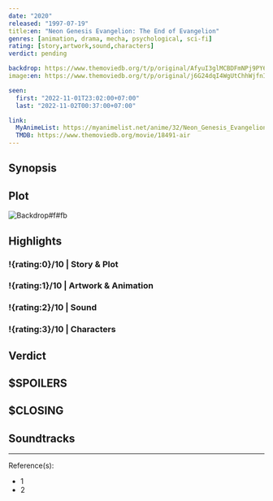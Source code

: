 ```yaml
---
date: "2020"
released: "1997-07-19"
title:en: "Neon Genesis Evangelion: The End of Evangelion"
genres: [animation, drama, mecha, psychological, sci-fi]
rating: [story,artwork,sound,characters]
verdict: pending

backdrop: https://www.themoviedb.org/t/p/original/AfyuI3glMCBDFmNPj9PY6DwbgGp.jpg
image:en: https://www.themoviedb.org/t/p/original/j6G24dqI4WgUtChhWjfnI4lnmiK.jpg

seen:
  first: "2022-11-01T23:02:00+07:00"
  last: "2022-11-02T00:37:00+07:00"

link:
  MyAnimeList: https://myanimelist.net/anime/32/Neon_Genesis_Evangelion__The_End_of_Evangelion
  TMDB: https://www.themoviedb.org/movie/18491-air
---
```



## Synopsis

## Plot

![Backdrop#f#fb](https://www.themoviedb.org/t/p/original/nwSyFnZORd5ptu0RClAMgsF5dkE.jpg "Source: TMDB")

## Highlights

### !{rating:0}/10 | Story & Plot

### !{rating:1}/10 | Artwork & Animation

### !{rating:2}/10 | Sound

### !{rating:3}/10 | Characters

## Verdict

## $SPOILERS

## $CLOSING

## Soundtracks

***
Reference(s):

- 1
- 2
